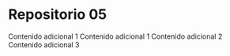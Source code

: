 # Repositorio 05
Contenido adicional 1
Contenido adicional 1
Contenido adicional 2
Contenido adicional 3
